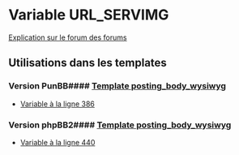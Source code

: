 # Variable URL_SERVIMG
[Explication sur le forum des forums](http://forum.forumactif.com/t294113-listing-des-variables#URL_SERVIMG)
## Utilisations dans les templates
### Version PunBB#### [Template posting_body_wysiwyg](punbb/posting_body_wysiwyg.md)
* [Variable à la ligne 386](../punbb/posting_body_wysiwyg.tpl#L386)
### Version phpBB2#### [Template posting_body_wysiwyg](subsilver/posting_body_wysiwyg.md)
* [Variable à la ligne 440](../subsilver/posting_body_wysiwyg.tpl#L440)